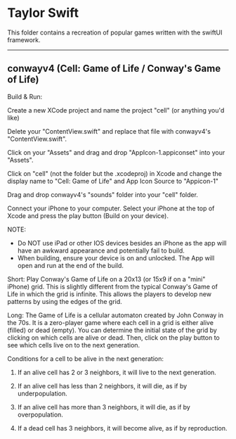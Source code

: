 Taylor Swift
=============================================

This folder contains a recreation of popular games written with the swiftUI framework.

-------------------------------------------
conwayv4 (Cell: Game of Life / Conway's Game of Life)
-------------------------------------------
Build & Run:

Create a new XCode project and name the project "cell" (or anything you'd like)

Delete your "ContentView.swift" and replace that file with conwayv4's "ContentView.swift".

Click on your "Assets" and drag and drop "AppIcon-1.appiconset" into your "Assets".

Click on "cell" (not the folder but the .xcodeproj) in Xcode and change the display name to
"Cell: Game of Life" and App Icon Source to "Appicon-1"

Drag and drop conwayv4's "sounds" folder into your "cell" folder.

Connect your iPhone to your computer. Select your iPhone at the top of Xcode and press the play button
(Build on your device).

NOTE:
- Do NOT use iPad or other IOS devices besides an iPhone as the app will have an awkward appearance and potentially fail to build.
- When building, ensure your device is on and unlocked. The App will open and run at the end of the build.


Short: Play Conway's Game of Life on a 20x13 (or 15x9 if on a "mini" iPhone) grid. This is slightly
different from the typical Conway's Game of Life in which the grid is infinite. This allows the players
to develop new patterns by using the edges of the grid.

Long: The Game of Life is a cellular automaton created by John Conway in the 70s.
It is a zero-player game where each cell in a grid is either alive (filled) or dead (empty).
You can determine the initial state of the grid by clicking on which cells are alive or dead.
Then, click on the play button to see which cells live on to the next generation.

Conditions for a cell to be alive in the next generation:

1) If an alive cell has 2 or 3 neighbors, it will live to the next generation.

2) If an alive cell has less than 2 neighbors, it will die, as if by underpopulation.
 
3) If an alive cell has more than 3 neighbors, it will die, as if by overpopulation.

4) If a dead cell has 3 neighbors, it will become alive, as if by reproduction.
